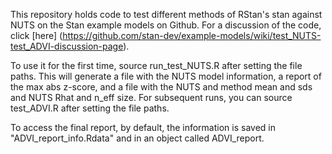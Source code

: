 This repository holds code to test different methods of RStan's stan against NUTS on the Stan example models on Github. For a discussion of the code, click [here] (https://github.com/stan-dev/example-models/wiki/test_NUTS-test_ADVI-discussion-page).

To use it for the first time, source run\_test\_NUTS.R after setting the file paths. This will generate a file with the NUTS model information, a report of the max abs z-score, and a file with the NUTS and method mean and sds and NUTS Rhat and n\_eff size. For subsequent runs, you can source test\_ADVI.R after setting the file paths.

To access the final report, by default, the information is saved in "ADVI\_report\_info.Rdata" and in an object called ADVI\_report.
